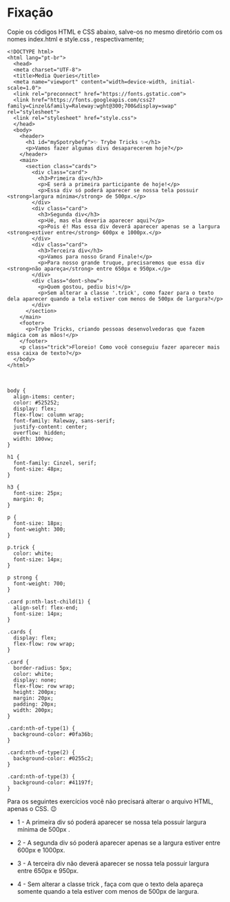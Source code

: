 # Fixação

Copie os códigos HTML e CSS abaixo, salve-os no mesmo diretório com os nomes index.html e style.css , respectivamente;

    <!DOCTYPE html>
    <html lang="pt-br">
      <head>
      <meta charset="UTF-8">
      <title>Media Queries</title>
      <meta name="viewport" content="width=device-width, initial-scale=1.0">
      <link rel="preconnect" href="https://fonts.gstatic.com">
      <link href="https://fonts.googleapis.com/css2?family=Cinzel&family=Raleway:wght@300;700&display=swap" rel="stylesheet">
      <link rel="stylesheet" href="style.css">
      </head>
      <body>
        <header>
          <h1 id="mySpotrybefy">✨ Trybe Tricks ✨</h1>
          <p>Vamos fazer algumas divs desaparecerem hoje?</p>
        </header>
        <main>
          <section class="cards">
            <div class="card">
              <h3>Primeira div</h3>
              <p>E será a primeira participante de hoje!</p>
              <p>Essa div só poderá aparecer se nossa tela possuir <strong>largura mínima</strong> de 500px.</p>
            </div>
            <div class="card">
              <h3>Segunda div</h3>
              <p>Ué, mas ela deveria aparecer aqui?</p>
              <p>Pois é! Mas essa div deverá aparecer apenas se a largura <strong>estiver entre</strong> 600px e 1000px.</p>
            </div>
            <div class="card">
              <h3>Terceira div</h3>
              <p>Vamos para nosso Grand Finale!</p>
              <p>Para nosso grande truque, precisaremos que essa div <strong>não apareça</strong> entre 650px e 950px.</p>
            </div>
            <div class="dont-show">
              <p>Quem gostou, pediu bis!</p>
              <p>Sem alterar a classe '.trick', como fazer para o texto dela aparecer quando a tela estiver com menos de 500px de largura?</p>
            </div>
          </section>
        </main>    
        <footer>
          <p>Trybe Tricks, criando pessoas desenvolvedoras que fazem mágica com as mãos!</p>
        </footer>
        <p class="trick">Floreio! Como você conseguiu fazer aparecer mais essa caixa de texto?</p>
      </body>
    </html>

<br>

    body {
      align-items: center;
      color: #525252;
      display: flex;
      flex-flow: column wrap;
      font-family: Raleway, sans-serif;
      justify-content: center;
      overflow: hidden;
      width: 100vw;
    }

    h1 {
      font-family: Cinzel, serif;
      font-size: 48px;
    }

    h3 {
      font-size: 25px;
      margin: 0;
    }

    p {
      font-size: 18px;
      font-weight: 300;
    }

    p.trick {
      color: white;
      font-size: 14px;
    }

    p strong {
      font-weight: 700;
    }

    .card p:nth-last-child(1) {
      align-self: flex-end;
      font-size: 14px;
    }

    .cards {
      display: flex;
      flex-flow: row wrap;
    }

    .card {
      border-radius: 5px;
      color: white;
      display: none;
      flex-flow: row wrap;
      height: 200px;
      margin: 20px;
      padding: 20px;
      width: 200px;
    }

    .card:nth-of-type(1) {
      background-color: #0fa36b;
    }

    .card:nth-of-type(2) {
      background-color: #0255c2;
    }

    .card:nth-of-type(3) {
      background-color: #41197f;
    }

Para os seguintes exercícios você não precisará alterar o arquivo HTML, apenas o CSS. 😉

- 1 - A primeira div só poderá aparecer se nossa tela possuir largura mínima de 500px .

- 2 - A segunda div só poderá aparecer apenas se a largura estiver entre 600px e 1000px.

- 3 - A terceira div não deverá aparecer se nossa tela possuir largura entre 650px e 950px.

- 4 - Sem alterar a classe trick , faça com que o texto dela apareça somente quando a tela estiver com menos de 500px de largura.